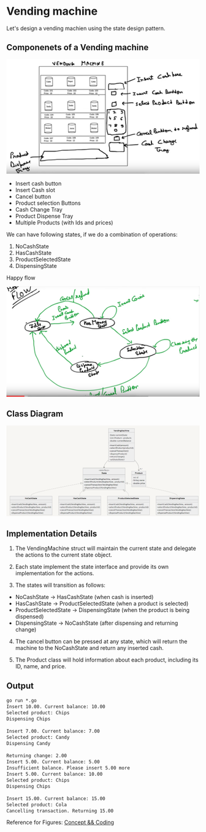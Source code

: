 # Vending machine

Let's design a vending machien using the state design pattern.

## Componenets of a Vending machine

![Vending Machine](image.png)

- Insert cash button
- Insert Cash slot
- Cancel button
- Product selection Buttons
- Cash Change Tray
- Product Dispense Tray
- Multiple Products (with Ids and prices)

We can have following states, if we do a combination of operations:
1. NoCashState
2. HasCashState
3. ProductSelectedState
4. DispensingState

Happy flow 

![Happy flow](image-1.png)

## Class Diagram

![alt text](image-2.png)

## Implementation Details

1. The VendingMachine struct will maintain the current state and delegate the actions to the current state object.

2. Each state implement the state interface and provide its own implementation for the actions. 

3. The states will transition as follows:
- NoCashState → HasCashState (when cash is inserted)
- HasCashState → ProductSelectedState (when a product is selected)
- ProductSelectedState → DispensingState (when the product is being dispensed)
- DispensingState → NoCashState (after dispensing and returning change)

4. The cancel button can be pressed at any state, which will return the machine to the NoCashState and return any inserted cash.

5. The Product class will hold information about each product, including its ID, name, and price.

## Output

```
go run *.go
Insert 10.00. Current balance: 10.00
Selected product: Chips 
Dispensing Chips

Insert 7.00. Current balance: 7.00
Selected product: Candy 
Dispensing Candy

Returning change: 2.00
Insert 5.00. Current balance: 5.00
Insufficient balance. Please insert 5.00 more 
Insert 5.00. Current balance: 10.00
Selected product: Chips 
Dispensing Chips

Insert 15.00. Current balance: 15.00
Selected product: Cola 
Cancelling transaction. Returning 15.00 
```

Reference for Figures:
[Concept && Coding](https://www.youtube.com/watch?v=wOXs5Z_z0Ew&list=PL6W8uoQQ2c61X_9e6Net0WdYZidm7zooW&index=19&pp=iAQB)